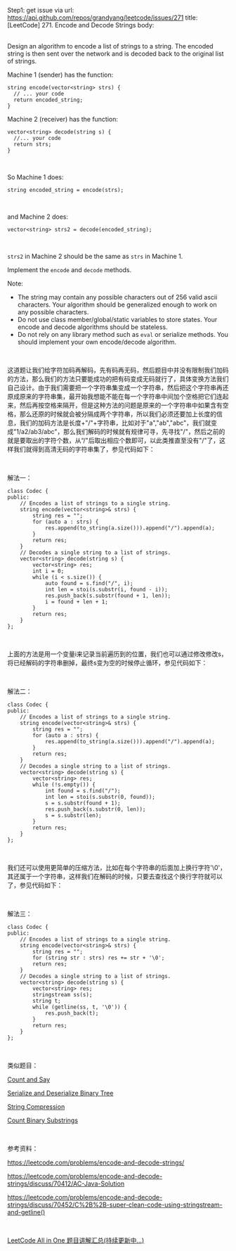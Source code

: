 Step1: get issue via url: https://api.github.com/repos/grandyang/leetcode/issues/271 
 title:[LeetCode] 271. Encode and Decode Strings 
 body:  
  

Design an algorithm to encode a list of strings to a string. The encoded string is then sent over the network and is decoded back to the original list of strings.

Machine 1 (sender) has the function:
    
    
    string encode(vector<string> strs) {
      // ... your code
      return encoded_string;
    }

Machine 2 (receiver) has the function:
    
    
    vector<string> decode(string s) {
      //... your code
      return strs;
    }

 

So Machine 1 does:
    
    
    string encoded_string = encode(strs);

 

and Machine 2 does:
    
    
    vector<string> strs2 = decode(encoded_string);

 

`strs2` in Machine 2 should be the same as `strs` in Machine 1.

Implement the `encode` and `decode` methods.

Note:

  * The string may contain any possible characters out of 256 valid ascii characters. Your algorithm should be generalized enough to work on any possible characters.
  * Do not use class member/global/static variables to store states. Your encode and decode algorithms should be stateless.
  * Do not rely on any library method such as `eval` or serialize methods. You should implement your own encode/decode algorithm.



 

这道题让我们给字符加码再解码，先有码再无码，然后题目中并没有限制我们加码的方法，那么我们的方法只要能成功的把有码变成无码就行了，具体变换方法我们自己设计。由于我们需要把一个字符串集变成一个字符串，然后把这个字符串再还原成原来的字符串集，最开始我想能不能在每一个字符串中间加个空格把它们连起来，然后再按空格来隔开，但是这种方法的问题是原来的一个字符串中如果含有空格，那么还原的时候就会被分隔成两个字符串，所以我们必须还要加上长度的信息，我们的加码方法是长度+"/"+字符串，比如对于"a","ab","abc"，我们就变成"1/a2/ab3/abc"，那么我们解码的时候就有规律可寻，先寻找"/"，然后之前的就是要取出的字符个数，从“/"后取出相应个数即可，以此类推直至没有"/"了，这样我们就得到高清无码的字符串集了，参见代码如下：

 

解法一：
    
    
    class Codec {
    public:
        // Encodes a list of strings to a single string.
        string encode(vector<string>& strs) {
            string res = "";
            for (auto a : strs) {
                res.append(to_string(a.size())).append("/").append(a);
            }
            return res;
        }
        // Decodes a single string to a list of strings.
        vector<string> decode(string s) {
            vector<string> res;
            int i = 0;
            while (i < s.size()) {
                auto found = s.find("/", i);
                int len = stoi(s.substr(i, found - i));
                res.push_back(s.substr(found + 1, len));
                i = found + len + 1;
            }
            return res;
        }
    };

 

上面的方法是用一个变量i来记录当前遍历到的位置，我们也可以通过修改修改s，将已经解码的字符串删掉，最终s变为空的时候停止循环，参见代码如下：

 

解法二：
    
    
    class Codec {
    public:
        // Encodes a list of strings to a single string.
        string encode(vector<string>& strs) {
            string res = "";
            for (auto a : strs) {
                res.append(to_string(a.size())).append("/").append(a);
            }
            return res;
        }
        // Decodes a single string to a list of strings.
        vector<string> decode(string s) {
            vector<string> res;
            while (!s.empty()) {
                int found = s.find("/");
                int len = stoi(s.substr(0, found));
                s = s.substr(found + 1);
                res.push_back(s.substr(0, len));
                s = s.substr(len);
            }
            return res;
        }
    };

 

我们还可以使用更简单的压缩方法，比如在每个字符串的后面加上换行字符'\0'，其还属于一个字符串，这样我们在解码的时候，只要去查找这个换行字符就可以了，参见代码如下：

 

解法三：
    
    
    class Codec {
    public:
        // Encodes a list of strings to a single string.
        string encode(vector<string>& strs) {
            string res = "";
            for (string str : strs) res += str + '\0';
            return res;
        }
        // Decodes a single string to a list of strings.
        vector<string> decode(string s) {
            vector<string> res;
            stringstream ss(s);
            string t;
            while (getline(ss, t, '\0')) {
                res.push_back(t);
            }
            return res;
        }
    };

 

类似题目：

[Count and Say](http://www.cnblogs.com/grandyang/p/4086299.html)

[Serialize and Deserialize Binary Tree](http://www.cnblogs.com/grandyang/p/4913869.html)

[String Compression](http://www.cnblogs.com/grandyang/p/8742564.html)

[Count Binary Substrings](http://www.cnblogs.com/grandyang/p/7716150.html)

 

参考资料：

<https://leetcode.com/problems/encode-and-decode-strings/>

<https://leetcode.com/problems/encode-and-decode-strings/discuss/70412/AC-Java-Solution>

<https://leetcode.com/problems/encode-and-decode-strings/discuss/70452/C%2B%2B-super-clean-code-using-stringstream-and-getline()>

 

[LeetCode All in One 题目讲解汇总(持续更新中...)](http://www.cnblogs.com/grandyang/p/4606334.html)

